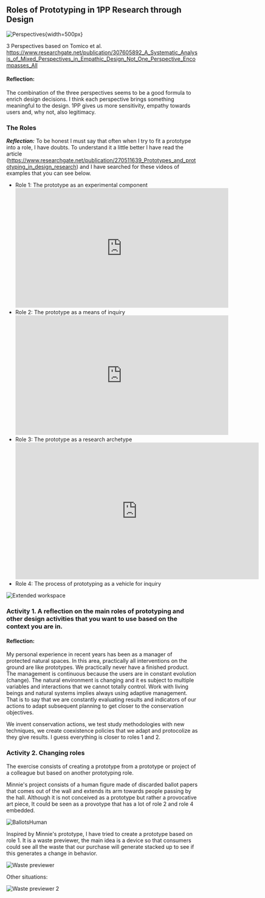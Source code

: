 ## Roles of Prototyping in 1PP Research through Design

![ Perspectives ](../../images/3P.png){width=500px}

3 Perspectives based on Tomico et al. 
https://www.researchgate.net/publication/307605892_A_Systematic_Analysis_of_Mixed_Perspectives_in_Empathic_Design_Not_One_Perspective_Encompasses_All

#### Reflection:
The combination of the three perspectives seems to be a good formula to enrich design decisions. I think each perspective brings something meaningful to the design. 1PP gives us more sensitivity, empathy towards users and, why not, also legitimacy.

### The Roles

***Reflection:*** To be honest I must say that often when I try to fit a prototype into a role, I have doubts. To understand it a little better I have read the article (https://www.researchgate.net/publication/270511639_Prototypes_and_prototyping_in_design_research) and I have searched for these videos of examples that you can see below.

-   Role 1: The prototype as an experimental component
    <iframe width="560" height="315" src="https://www.youtube.com/embed/N0pFySXLJJA?si=WZhJZxdotUe6zROG" title="YouTube video player" frameborder="0" allow="accelerometer; autoplay; clipboard-write; encrypted-media; gyroscope; picture-in-picture; web-share" allowfullscreen></iframe>
-   Role 2: The prototype as a means of inquiry
    <iframe width="560" height="315" src="https://www.youtube.com/embed/xbQCM3Fmw_s?si=n7QN370H1Yr_oYKv" title="YouTube video player" frameborder="0" allow="accelerometer; autoplay; clipboard-write; encrypted-media; gyroscope; picture-in-picture; web-share" allowfullscreen></iframe>
-   Role 3: The prototype as a research archetype
    <iframe title="vimeo-player" src="https://player.vimeo.com/video/48763713?h=2779531d3a" width="640" height="360" frameborder="0"    allowfullscreen></iframe>
-   Role 4: The process of prototyping as a vehicle for inquiry

![ Extended workspace ](../../images/ExpandWorkspace_AVB.png)

### Activity 1. A reflection on the main roles of prototyping and other design activities that you want to use based on the context you are in.

#### Reflection:
My personal experience in recent years has been as a manager of protected natural spaces. In this area, practically all interventions on the ground are like prototypes. We practically never have a finished product. The management is continuous because the users are in constant evolution (change). The natural environment is changing and it es subject to multiple variables and interactions that we cannot totally control. Work with living beings and natural systems implies always using adaptive management. That is to say that we are constantly evaluating results and indicators of our actions to adapt subsequent planning to get closer to the conservation objectives.

We invent conservation actions, we test study methodologies with new techniques, we create coexistence policies that we adapt and protocolize as they give results. I guess everything is closer to roles 1 and 2.

### Activity 2. Changing roles

The exercise consists of creating a prototype from a prototype or project of a colleague but based on another prototyping role.

Minnie's project consists of a human figure made of discarded ballot papers that comes out of the wall and extends its arm towards people passing by the hall. Although it is not conceived as a prototype but rather a provocative art piece, It could be seen as a provotype that has a lot of role 2 and role 4 embedded.

![ BallotsHuman ](../../images/MinnieElectoralBallotsHuman.jpg)

Inspired by Minnie's prototype, I have tried to create a prototype based on role 1. It is a waste previewer, the main idea is a device so that consumers could see all the waste that our purchase will generate stacked up to see if this generates a change in behavior.

![Waste previewer ](../../images/PreWasteVisualizer1.PNG)

Other situations:

![Waste previewer 2 ](../../images/PreWasteVisualizer234.PNG)
